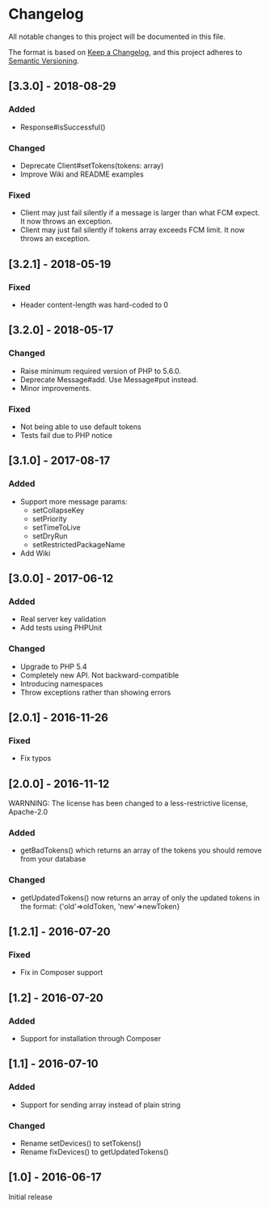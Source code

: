 ﻿# Changelog
All notable changes to this project will be documented in this file.

The format is based on [Keep a Changelog](https://keepachangelog.com/en/1.0.0/),
and this project adheres to [Semantic Versioning](https://semver.org/spec/v2.0.0.html).


## [3.3.0] - 2018-08-29

### Added
- Response#isSuccessful()

### Changed
- Deprecate Client#setTokens(tokens: array)
- Improve Wiki and README examples

### Fixed
- Client may just fail silently if a message is larger than what FCM expect. It now throws an exception.
- Client may just fail silently if tokens array exceeds FCM limit. It now throws an exception.

## [3.2.1] - 2018-05-19

### Fixed
- Header content-length was hard-coded to 0

## [3.2.0] - 2018-05-17

### Changed
- Raise minimum required version of PHP to 5.6.0.
- Deprecate Message#add. Use Message#put instead.
- Minor improvements.

### Fixed
- Not being able to use default tokens
- Tests fail due to PHP notice

## [3.1.0] - 2017-08-17

### Added
- Support more message params:
    - setCollapseKey
    - setPriority
    - setTimeToLive
    - setDryRun
    - setRestrictedPackageName
- Add Wiki

## [3.0.0] - 2017-06-12

### Added
- Real server key validation
- Add tests using PHPUnit

### Changed
- Upgrade to PHP 5.4
- Completely new API. Not backward-compatible
- Introducing namespaces
- Throw exceptions rather than showing errors

## [2.0.1] - 2016-11-26

### Fixed
- Fix typos

## [2.0.0] - 2016-11-12
WARNNING: The license has been changed to a less-restrictive license, Apache-2.0

### Added
- getBadTokens() which returns an array of the tokens you should remove from your database

### Changed
- getUpdatedTokens() now returns an array of only the updated tokens in the format: {'old'=>oldToken, 'new'=>newToken}

## [1.2.1] - 2016-07-20

### Fixed
- Fix in Composer support

## [1.2] - 2016-07-20

### Added
- Support for installation through Composer

## [1.1] - 2016-07-10

### Added
- Support for sending array instead of plain string

### Changed
- Rename setDevices() to setTokens()
- Rename fixDevices() to getUpdatedTokens()

## [1.0] - 2016-06-17
Initial release
